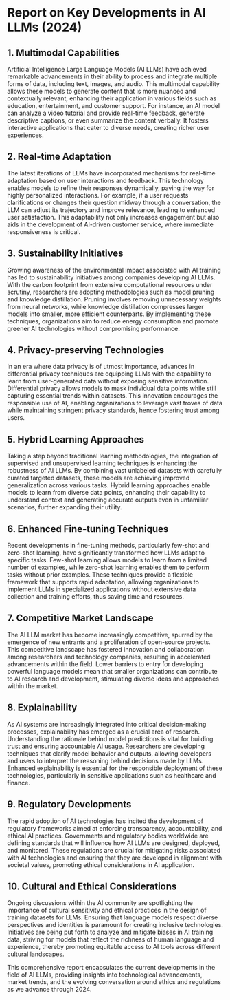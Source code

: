 # Report on Key Developments in AI LLMs (2024)

## 1. Multimodal Capabilities
Artificial Intelligence Large Language Models (AI LLMs) have achieved remarkable advancements in their ability to process and integrate multiple forms of data, including text, images, and audio. This multimodal capability allows these models to generate content that is more nuanced and contextually relevant, enhancing their application in various fields such as education, entertainment, and customer support. For instance, an AI model can analyze a video tutorial and provide real-time feedback, generate descriptive captions, or even summarize the content verbally. It fosters interactive applications that cater to diverse needs, creating richer user experiences.

## 2. Real-time Adaptation
The latest iterations of LLMs have incorporated mechanisms for real-time adaptation based on user interactions and feedback. This technology enables models to refine their responses dynamically, paving the way for highly personalized interactions. For example, if a user requests clarifications or changes their question midway through a conversation, the LLM can adjust its trajectory and improve relevance, leading to enhanced user satisfaction. This adaptability not only increases engagement but also aids in the development of AI-driven customer service, where immediate responsiveness is critical.

## 3. Sustainability Initiatives
Growing awareness of the environmental impact associated with AI training has led to sustainability initiatives among companies developing AI LLMs. With the carbon footprint from extensive computational resources under scrutiny, researchers are adopting methodologies such as model pruning and knowledge distillation. Pruning involves removing unnecessary weights from neural networks, while knowledge distillation compresses larger models into smaller, more efficient counterparts. By implementing these techniques, organizations aim to reduce energy consumption and promote greener AI technologies without compromising performance.

## 4. Privacy-preserving Technologies 
In an era where data privacy is of utmost importance, advances in differential privacy techniques are equipping LLMs with the capability to learn from user-generated data without exposing sensitive information. Differential privacy allows models to mask individual data points while still capturing essential trends within datasets. This innovation encourages the responsible use of AI, enabling organizations to leverage vast troves of data while maintaining stringent privacy standards, hence fostering trust among users.

## 5. Hybrid Learning Approaches
Taking a step beyond traditional learning methodologies, the integration of supervised and unsupervised learning techniques is enhancing the robustness of AI LLMs. By combining vast unlabeled datasets with carefully curated targeted datasets, these models are achieving improved generalization across various tasks. Hybrid learning approaches enable models to learn from diverse data points, enhancing their capability to understand context and generating accurate outputs even in unfamiliar scenarios, further expanding their utility.

## 6. Enhanced Fine-tuning Techniques
Recent developments in fine-tuning methods, particularly few-shot and zero-shot learning, have significantly transformed how LLMs adapt to specific tasks. Few-shot learning allows models to learn from a limited number of examples, while zero-shot learning enables them to perform tasks without prior examples. These techniques provide a flexible framework that supports rapid adaptation, allowing organizations to implement LLMs in specialized applications without extensive data collection and training efforts, thus saving time and resources.

## 7. Competitive Market Landscape
The AI LLM market has become increasingly competitive, spurred by the emergence of new entrants and a proliferation of open-source projects. This competitive landscape has fostered innovation and collaboration among researchers and technology companies, resulting in accelerated advancements within the field. Lower barriers to entry for developing powerful language models mean that smaller organizations can contribute to AI research and development, stimulating diverse ideas and approaches within the market.

## 8. Explainability
As AI systems are increasingly integrated into critical decision-making processes, explainability has emerged as a crucial area of research. Understanding the rationale behind model predictions is vital for building trust and ensuring accountable AI usage. Researchers are developing techniques that clarify model behavior and outputs, allowing developers and users to interpret the reasoning behind decisions made by LLMs. Enhanced explainability is essential for the responsible deployment of these technologies, particularly in sensitive applications such as healthcare and finance.

## 9. Regulatory Developments
The rapid adoption of AI technologies has incited the development of regulatory frameworks aimed at enforcing transparency, accountability, and ethical AI practices. Governments and regulatory bodies worldwide are defining standards that will influence how AI LLMs are designed, deployed, and monitored. These regulations are crucial for mitigating risks associated with AI technologies and ensuring that they are developed in alignment with societal values, promoting ethical considerations in AI application.

## 10. Cultural and Ethical Considerations
Ongoing discussions within the AI community are spotlighting the importance of cultural sensitivity and ethical practices in the design of training datasets for LLMs. Ensuring that language models respect diverse perspectives and identities is paramount for creating inclusive technologies. Initiatives are being put forth to analyze and mitigate biases in AI training data, striving for models that reflect the richness of human language and experience, thereby promoting equitable access to AI tools across different cultural landscapes.

This comprehensive report encapsulates the current developments in the field of AI LLMs, providing insights into technological advancements, market trends, and the evolving conversation around ethics and regulations as we advance through 2024.